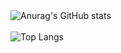 <div>
  <img src="https://github-readme-stats-alpha-jet-72.vercel.app/api?username=xPretti&show_icons=true&theme=transparent&locale=en" alt="Anurag's GitHub stats" />
  <br><br>
  <img src="https://github-readme-stats-alpha-jet-72.vercel.app/api/top-langs/?username=xPretti&layout=compact&show_icons=true&theme=transparent&border_color=FFFFFF00&locale=en" alt="Top Langs" />
</div>
